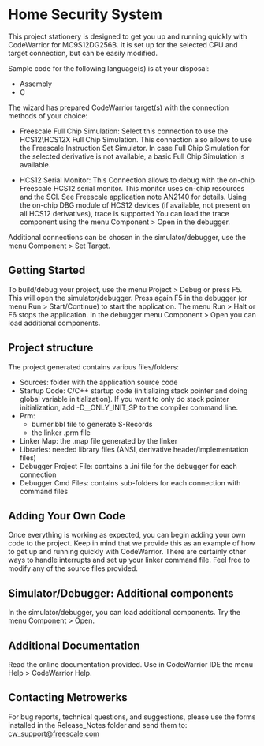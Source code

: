 #  Home Security System

This project stationery is designed to get you up and running
quickly with CodeWarrior for MC9S12DG256B.
It is set up for the selected CPU and target connection,
but can be easily modified.

Sample code for the following language(s) is at your disposal:
- Assembly
- C

The wizard has prepared CodeWarrior target(s) with the connection methods
of your choice:
- Freescale Full Chip Simulation:
  Select this connection to use the HCS12\HCS12X Full Chip Simulation.
  This connection also allows to use the Freescale Instruction Set Simulator.
  In case Full Chip Simulation for the selected derivative is not available,
  a basic Full Chip Simulation is available.   

- HCS12 Serial Monitor:
  This Connection allows to debug with the on-chip Freescale HCS12 serial monitor.
  This monitor uses on-chip resources and the SCI. See Freescale
  application note AN2140 for details.
  Using the on-chip DBG module of HCS12 devices (if available, 
  not present on all HCS12 derivatives), trace is supported
  You can load the trace component using the menu Component > Open in the debugger.


Additional connections can be chosen in the simulator/debugger,
use the menu Component > Set Target.

##  Getting Started

To build/debug your project, use the menu Project > Debug or press F5.
This will open the simulator/debugger.
Press again F5 in the debugger (or menu Run > Start/Continue) to start
the application. The menu Run > Halt or F6 stops the application.
In the debugger menu Component > Open you can load additional components.

##  Project structure

The project generated contains various files/folders:
- Sources: folder with the application source code
- Startup Code: C/C++ startup code (initializing stack pointer and doing
  global variable initialization). If you want to only do stack pointer
  initialization, add -D__ONLY_INIT_SP to the compiler command line.
- Prm:
   - burner.bbl file to generate S-Records
   - the linker .prm file
- Linker Map: the .map file generated by the linker
- Libraries: needed library files (ANSI, derivative header/implementation
  files)
- Debugger Project File: contains a .ini file for the debugger for each
  connection
- Debugger Cmd Files: contains sub-folders for each connection with
  command files

##  Adding Your Own Code

Once everything is working as expected, you can begin adding your own code
to the project. Keep in mind that we provide this as an example of how to
get up and running quickly with CodeWarrior. There are certainly other
ways to handle interrupts and set up your linker command file. Feel free
to modify any of the source files provided.

##  Simulator/Debugger: Additional components

In the simulator/debugger, you can load additional components. Try the
menu Component > Open.

##  Additional Documentation

Read the online documentation provided. Use in CodeWarrior IDE the menu 
Help > CodeWarrior Help.


##  Contacting Metrowerks
For bug reports, technical questions, and suggestions, please use the
forms installed in the Release_Notes folder and send them to:
cw_support@freescale.com
